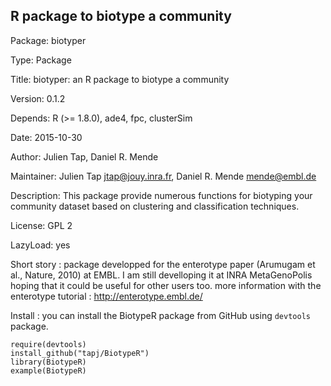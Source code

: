 ## R package to biotype a community
Package: biotyper

Type: Package

Title: biotyper: an R package to biotype a community

Version: 0.1.2

Depends: R (>= 1.8.0), ade4, fpc, clusterSim

Date: 2015-10-30

Author: Julien Tap, Daniel R. Mende

Maintainer: Julien Tap <jtap@jouy.inra.fr>, Daniel R. Mende <mende@embl.de>

Description: This package provide numerous functions for biotyping your community dataset based on clustering and classification techniques.

License: GPL 2

LazyLoad: yes

Short story : package developped for the enterotype paper (Arumugam et al., Nature, 2010) at EMBL.
I am still develloping it at INRA MetaGenoPolis hoping that it could be useful for other users too. more information with the enterotype tutorial : http://enterotype.embl.de/

Install : you can install the BiotypeR package from GitHub using `devtools` package.

    require(devtools)
    install_github("tapj/BiotypeR")
    library(BiotypeR)
    example(BiotypeR)
    
  
  
  
  
  

